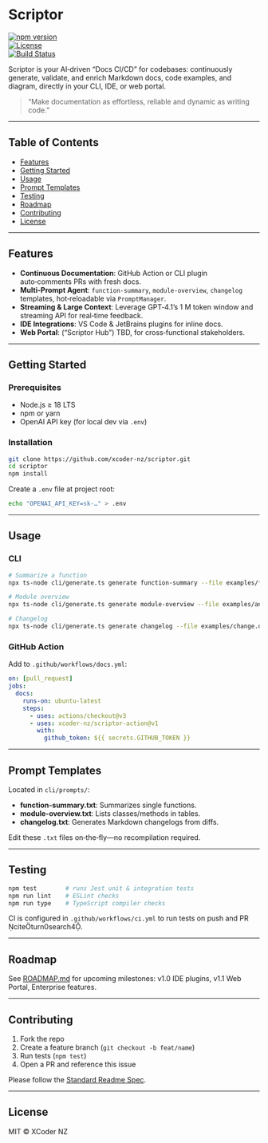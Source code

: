 # Scriptor

[![npm version](https://badge.fury.io/js/scriptor.svg)](https://badge.fury.io/js/scriptor)  
[![License](https://img.shields.io/github/license/xcoder-nz/scriptor)](LICENSE)  
[![Build Status](https://github.com/xcoder-nz/scriptor/actions/workflows/ci.yml/badge.svg)](https://github.com/xcoder-nz/scriptor/actions)

Scriptor is your AI‑driven “Docs CI/CD” for codebases: continuously generate, validate, and enrich Markdown docs, code examples, and diagram, directly in your CLI, IDE, or web portal.  

> “Make documentation as effortless, reliable and dynamic as writing code.”

---

## Table of Contents  
- [Features](#features)  
- [Getting Started](#getting-started)  
- [Usage](#usage)  
- [Prompt Templates](#prompt-templates)  
- [Testing](#testing)  
- [Roadmap](#roadmap)  
- [Contributing](#contributing)  
- [License](#license)  

---

## Features  
- **Continuous Documentation**: GitHub Action or CLI plugin auto‑comments PRs with fresh docs.  
- **Multi‑Prompt Agent**: `function-summary`, `module-overview`, `changelog` templates, hot‑reloadable via `PromptManager`.  
- **Streaming & Large Context**: Leverage GPT‑4.1’s 1 M token window and streaming API for real‑time feedback.  
- **IDE Integrations**: VS Code & JetBrains plugins for inline docs.  
- **Web Portal**: (“Scriptor Hub”) TBD, for cross‑functional stakeholders.  

---

## Getting Started

### Prerequisites  
- Node.js ≥ 18 LTS  
- npm or yarn  
- OpenAI API key (for local dev via `.env`) 

### Installation  
```bash
git clone https://github.com/xcoder-nz/scriptor.git
cd scriptor
npm install
```

Create a `.env` file at project root:  
```bash
echo "OPENAI_API_KEY=sk-…" > .env
```

---

## Usage

### CLI  
```bash
# Summarize a function
npx ts-node cli/generate.ts generate function-summary --file examples/foo.py

# Module overview
npx ts-node cli/generate.ts generate module-overview --file examples/analytics.py

# Changelog
npx ts-node cli/generate.ts generate changelog --file examples/change.diff
```

### GitHub Action  
Add to `.github/workflows/docs.yml`:
```yaml
on: [pull_request]
jobs:
  docs:
    runs-on: ubuntu-latest
    steps:
      - uses: actions/checkout@v3
      - uses: xcoder-nz/scriptor-action@v1
        with:
          github_token: ${{ secrets.GITHUB_TOKEN }}
```

---

## Prompt Templates  
Located in `cli/prompts/`:
- **function-summary.txt**: Summarizes single functions.  
- **module-overview.txt**: Lists classes/methods in tables.  
- **changelog.txt**: Generates Markdown changelogs from diffs.  

Edit these `.txt` files on‑the‑fly—no recompilation required.

---

## Testing  
```bash
npm test        # runs Jest unit & integration tests
npm run lint    # ESLint checks
npm run type    # TypeScript compiler checks
```

CI is configured in `.github/workflows/ci.yml` to run tests on push and PR citeturn0search4.

---

## Roadmap  
See [ROADMAP.md](ROADMAP.md) for upcoming milestones: v1.0 IDE plugins, v1.1 Web Portal, Enterprise features.

---

## Contributing  
1. Fork the repo  
2. Create a feature branch (`git checkout -b feat/name`)  
3. Run tests (`npm test`)  
4. Open a PR and reference this issue

Please follow the [Standard Readme Spec](https://github.com/RichardLitt/standard-readme).

---

## License  
MIT © XCoder NZ